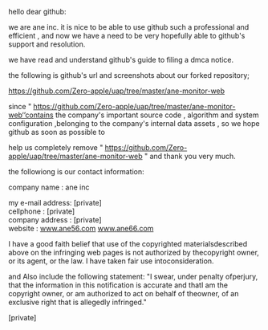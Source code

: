 hello dear github:

we are ane inc. it is nice to be able to use github such a professional and efficient , and now we have a need to be very
hopefully able to github's support and resolution.

we have read and understand github's guide to filing a dmca notice.

the following is github's url and screenshots about our forked repository;

https://github.com/Zero-apple/uap/tree/master/ane-monitor-web

since "
https://github.com/Zero-apple/uap/tree/master/ane-monitor-web‘’contains the company's important source code , algorithm and system configuration ,belonging to the company's internal data assets , so we hope github as soon as possible to

help us completely remove "
https://github.com/Zero-apple/uap/tree/master/ane-monitor-web
" and thank you very much.

the followiong is our contact information:

company name : ane inc

my e-mail address: [private]  
cellphone : [private]  
company address : [private]  
website : www.ane56.com www.ane66.com

I have a good faith belief that use of the copyrighted materialsdescribed above on the infringing web pages is not authorized by thecopyright owner, or its agent, or the law. I have taken fair use intoconsideration.

and Also include the following statement: "I swear, under penalty ofperjury, that the information in this notification is accurate and thatI am the copyright owner, or am authorized to act on behalf of theowner, of an exclusive right that is allegedly infringed."

[private]
